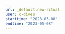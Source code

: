 ```yaml
---
url: _default:new-ritual
user: c-dives
starttime: "2023-03-08"
endtime: "2023-05-08"
---
```

<reserve />